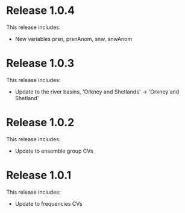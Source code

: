 # Release 1.0.4

This release includes:
* New variables prsn, prsnAnom, snw, snwAnom


# Release 1.0.3

This release includes:
* Update to the river basins, 'Orkney and Shetlands' -> 'Orkney and Shetland'


# Release 1.0.2

This release includes:
* Update to ensemble group CVs


# Release 1.0.1

This release includes:
* Update to frequencies CVs

